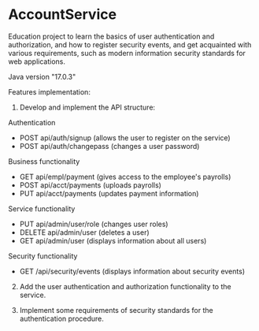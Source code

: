 # AccountService
Education project to learn the basics of user authentication and authorization, and how to register security events, and get acquainted with various requirements, such as modern information security standards for web applications.

Java version "17.0.3"

Features implementation:

1. Develop and implement the API structure:

Authentication
- POST api/auth/signup (allows the user to register on the service)
- POST api/auth/changepass (changes a user password)

Business functionality
- GET api/empl/payment (gives access to the employee's payrolls)
- POST api/acct/payments (uploads payrolls)
- PUT api/acct/payments (updates payment information)

Service functionality
- PUT api/admin/user/role (changes user roles)
- DELETE api/admin/user (deletes a user)
- GET api/admin/user (displays information about all users)

Security functionality
- GET /api/security/events (displays information about security events)

2. Add the user authentication and authorization functionality to the service.

3. Implement some requirements of security standards for the authentication procedure.
